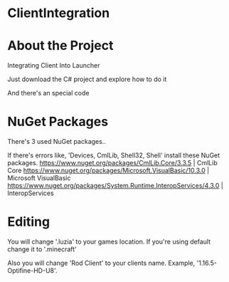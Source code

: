 # ClientIntegration

# About the Project
  Integrating Client Into Launcher
  
  Just download the C# project and explore how to do it

  And there's an special code

# NuGet Packages

  There's 3 used NuGet packages..
  
  If there's errors like, 'Devices, CmlLib, Shell32, Shell' install these NuGet packages.
  https://www.nuget.org/packages/CmlLib.Core/3.3.5 | CmlLib Core
  https://www.nuget.org/packages/Microsoft.VisualBasic/10.3.0 | Microsoft VisualBasic
  https://www.nuget.org/packages/System.Runtime.InteropServices/4.3.0 | InteropServices

  

# Editing

  You will change '.luzia' to your games location. If you're using default change it to '.minecraft'
  
  Also you will change 'Rod Client' to your clients name. Example, '1.16.5-Optifine-HD-U8'.



